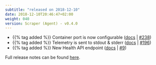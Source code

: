 ```yaml
---
subtitle: "released on 2018-12-10"
date: 2018-12-10T20:46:47+02:00
weight: 040
version: Scraper (Agent) - v0.4.0
---
```


- {{% tag added %}} Container port is now configurable ([docs](https://promitor.io/configuration/v0.x/#runtime) | [#238](https://github.com/tomkerkhove/promitor/issues/238))
- {{% tag added %}} Telemetry is sent to stdout & stderr ([docs](https://promitor.io/configuration/v0.x/#logging) | [#196](https://github.com/tomkerkhove/promitor/issues/196))
- {{% tag added %}} New Health API endpoint ([docs](https://promitor.io/operations/#health) | [#9](https://github.com/tomkerkhove/promitor/issues/9))

Full release notes can be found [here](https://github.com/tomkerkhove/promitor/releases/tag/0.4.0).
